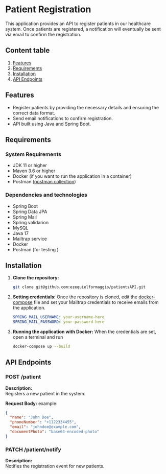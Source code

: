 # Patient Registration


This application provides an API to register patients in our healthcare system. 
Once patients are registered, a notification will eventually be sent via email to confirm the registration.

## Content table

1. [Features](#features)
2. [Requirements](#requirements)
3. [Installation](#installation)
4. [API Endpoints](#api-endpoints)

## Features

- Register patients by providing the necessary details and ensuring the correct data format.
- Send email notifications to confirm registration.
- API built using Java and Spring Boot.

## Requirements

### System Requirements

- JDK 11 or higher
- Maven 3.6 or higher 
- Docker (if you want to run the application in a container)
- Postman ([postman collection](./patientRegistration/postman/Patients.postman_collection.json))

### Dependencies and technologies

- Spring Boot
- Spring Data JPA 
- Spring Mail
- Spring validarion
- MySQL
- Java 17
- Mailtrap service
- Docker
- Postman (for testing )

## Installation

1. **Clone the repository:**
   ```bash
   git clone git@github.com:ezequielformaggio/patientsAPI.git

2. **Setting credentials:**
  Once the repository is cloned, edit the [docker-compose](./patientRegistration/docker-compose.yml) file and set your Mailtrap credentials to receive emails from the application.

      ```docker-compose.yml
      SPRING_MAIL_USERNAME: your-username-here
      SPRING_MAIL_PASSWORD: your-password-here
      ```
3. **Running the application with Docker:**
When the credentials are set, open a terminal and run
      ```bash
      docker-compose up --build
      ```
## API Endpoints

### POST /patient

**Description:**  
Registers a new patient in the system.

**Request Body:**
example:
```json
{
  "name": "John Doe",
  "phoneNumber": "+1122334455",
  "email": "johndoe@example.com",
  "documentPhoto": "base64-encoded-photo"
}
```
### PATCH /patient/notify

**Description:**  
Notifies the registration event for new patients.
